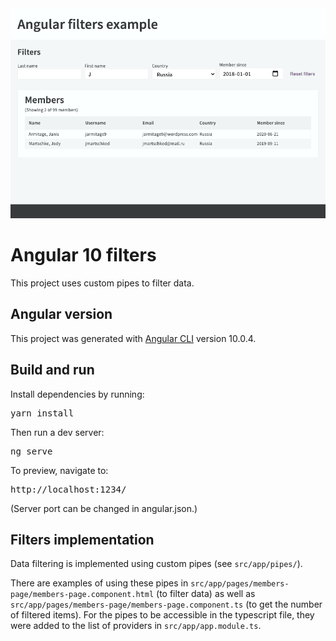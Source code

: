 <img src="src/assets/images/screenshots/filters-screenshot.png" alt="" style="margin: 0 auto; max-width: 100%;" />


# Angular 10 filters

This project uses custom pipes to filter data.


## Angular version

This project was generated with [Angular CLI](https://github.com/angular/angular-cli) version 10.0.4.


## Build and run

Install dependencies by running:

<pre>
yarn install
</pre>

Then run a dev server:

<pre>
ng serve
</pre>

To preview, navigate to:

<pre>
http://localhost:1234/
</pre>

(Server port can be changed in angular.json.)


## Filters implementation

Data filtering is implemented using custom pipes (see <code>src/app/pipes/</code>).

There are examples of using these pipes in
<code>src/app/pages/members-page/members-page.component.html</code> (to filter data) as well as
<code>src/app/pages/members-page/members-page.component.ts</code> (to get the number of filtered items).
For the pipes to be accessible in the typescript file, they were added to the list of providers in
<code>src/app/app.module.ts</code>.
